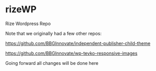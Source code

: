 # rizeWP
Rize Wordpress Repo

Note that we originally had a few other repos:

https://github.com/BBGInnovate/independent-publisher-child-theme

https://github.com/BBGInnovate/wp-tevko-responsive-images

Going forward all changes will be done here
